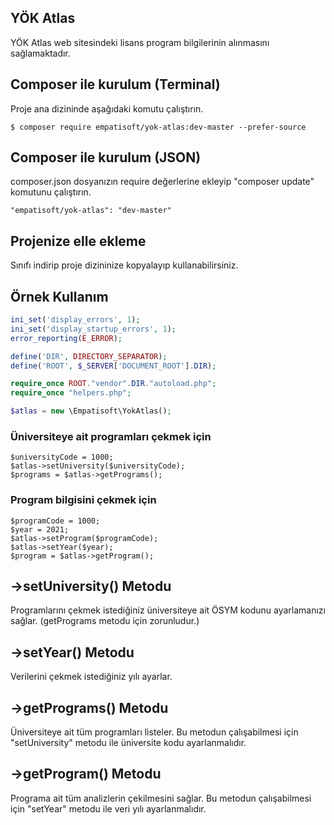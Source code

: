## YÖK Atlas
YÖK Atlas web sitesindeki lisans program bilgilerinin alınmasını sağlamaktadır.

## Composer ile kurulum (Terminal)
Proje ana dizininde aşağıdaki komutu çalıştırın.
```
$ composer require empatisoft/yok-atlas:dev-master --prefer-source
```
## Composer ile kurulum (JSON)
composer.json dosyanızın require değerlerine ekleyip "composer update" komutunu çalıştırın.
```
"empatisoft/yok-atlas": "dev-master"
```
## Projenize elle ekleme
Sınıfı indirip proje dizininize kopyalayıp kullanabilirsiniz.

## Örnek Kullanım

```php
ini_set('display_errors', 1);
ini_set('display_startup_errors', 1);
error_reporting(E_ERROR);

define('DIR', DIRECTORY_SEPARATOR);
define('ROOT', $_SERVER['DOCUMENT_ROOT'].DIR);

require_once ROOT."vendor".DIR."autoload.php";
require_once "helpers.php";

$atlas = new \Empatisoft\YokAtlas();
```

### Üniversiteye ait programları çekmek için

```
$universityCode = 1000;
$atlas->setUniversity($universityCode);
$programs = $atlas->getPrograms();
```

### Program bilgisini çekmek için

```
$programCode = 1000;
$year = 2021;
$atlas->setProgram($programCode);
$atlas->setYear($year);
$program = $atlas->getProgram();
```

## ->setUniversity() Metodu
Programlarını çekmek istediğiniz üniversiteye ait ÖSYM kodunu ayarlamanızı sağlar. (getPrograms metodu için zorunludur.)

## ->setYear() Metodu
Verilerini çekmek istediğiniz yılı ayarlar.

## ->getPrograms() Metodu
Üniversiteye ait tüm programları listeler. Bu metodun çalışabilmesi için "setUniversity" metodu ile üniversite kodu ayarlanmalıdır.

## ->getProgram() Metodu
Programa ait tüm analizlerin çekilmesini sağlar. Bu metodun çalışabilmesi için "setYear" metodu ile veri yılı ayarlanmalıdır.